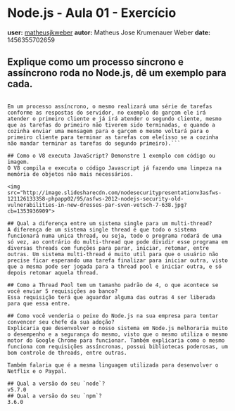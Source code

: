 # Node.js - Aula 01 - Exercício
**user:** [matheusjkweber](http://github.com/matheusjkweber)
**autor:** Matheus Jose Krumenauer Weber
**date:** 1456355702659


## Explique como um processo síncrono e assíncrono roda no Node.js, dê um exemplo para cada.
```No Node.js um processo síncrono funciona seguindo uma série de tarefas síncronas, realiza uma e depois vai para outra e depois para outra numa ordem pré determinada, como no exemplo do garçom do vídeo onde o mesmo atende um cliente e só vai atender o segundo quando todas as tarefas do primeiro tiver terminada. 

Em um processo assíncrono, o mesmo realizará uma série de tarefas conforme as respostas do servidor, no exemplo do garçom ele irá atender o primeiro cliente e já irá atender o segundo cliente, mesmo que as tarefas do primeiro não tiverem sido terminadas, e quando a cozinha enviar uma mensagem para o garçom o mesmo voltará para o primeiro cliente para terminar as tarefas com ele(isso se a cozinha não mandar terminar as tarefas do segundo primeiro).```

## Como o V8 executa JavaScript? Demonstre 1 exemplo com código ou imagem.
O V8 compila e executa o código Javascript já fazendo uma limpeza na memória de objetos não mais necessários.

<img src="http://image.slidesharecdn.com/nodesecuritypresentationv3asfws-121126133358-phpapp02/95/asfws-2012-nodejs-security-old-vulnerabilities-in-new-dresses-par-sven-vetsch-7-638.jpg?cb=1353936909">

## Qual a diferença entre um sistema single para um multi-thread?
A diferença de um sistema single thread é que todo o sistema funcionará numa unica thread, ou seja, todo o programa rodará de uma só vez, ao contrário do multi-thread que pode dividir esse programa em diversas threads com funções para parar, iniciar, retomar, entre outras. Um sistema multi-thread é muito util para que o usuário não precise ficar esperando uma tarefa finalizar para iniciar outra, visto que a mesma pode ser jogada para a thread pool e iniciar outra, e só depois retomar aquela thread.

## Como a Thread Pool tem um tamanho padrão de 4, o que acontece se você enviar 5 requisições ao banco?
Essa requisição terá que aguardar alguma das outras 4 ser liberada para que essa entre.

## Como você venderia o peixe do Node.js na sua empresa para tentar convencer seu chefe da sua adoção?
Explicaria que desenvolver o nosso sistema em Node.js melhoraria muito o desempenho e a segurança do mesmo, visto que o mesmo utiliza o mesmo motor do Google Chrome para funcionar. Também explicaria como o mesmo funciona com requisições assíncronas, possui bibliotecas poderosas, um bom controle de threads, entre outras. 

Também falaria que é a mesma linguagem utilizada para desenvolver o Netflix e o Paypal.

## Qual a versão do seu `node`?
v5.7.0
## Qual a versão do seu `npm`?
3.6.0
